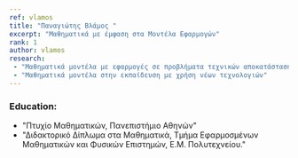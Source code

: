 ```yaml
---
ref: vlamos
title: "Παναγιώτης Βλάμος "
excerpt: "Μαθηματικά με έμφαση στα Μοντέλα Εφαρμογών"
rank: 1
author: vlamos
research:
 - "Μαθηματικά μοντέλα με εφαρμογές σε προβλήματα τεχνικών αποκατάστασης εικόνας φυσικών επιστημών και χημικής μηχανικής"
 - "Μαθηματικά μοντέλα στην εκπαίδευση με χρήση νέων τεχνολογιών"
---
```


### Education:
  - "Πτυχίο Μαθηματικών, Πανεπιστήμιο Αθηνών"
  - "Διδακτορικό Δίπλωμα στα Μαθηματικά, Τμήμα Εφαρμοσμένων Μαθηματικών και Φυσικών Επιστημών, Ε.Μ. Πολυτεχνείου."
